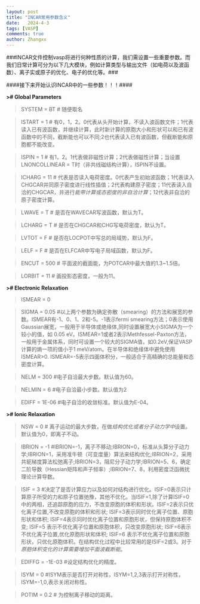 ```yaml
---
layout: post
title: "INCAR常用参数含义"
date:   2024-4-3
tags: [VASP]
comments: true
author: Zhangxx
---
```


###INCAR文件控制vasp将进行何种性质的计算，我们需设置一些重要参数。而我们日常计算可分为以下几大模块，例如计算类型与输出文件（如电荷以及波函数）、离子实或原子的优化、电子的优化等。###

####接下来开始认识INCAR中的一些参数！！！####

<!-- more -->

**>\# Global Parameters**

>SYSTEM = BT    \# 随便取名

>ISTART = 1     \# 有0，1，2。0代表从头开始计算，不读入波函数文件；1代表读入已有波函数，并继续计算，此时新计算的原胞大小和形状可以和已有波函数中的不同，截断能也可以不同;2也代表读入已有波函数，但截断能和原胞都不能改变。

>ISPIN  =  1   \# 有1，2。1代表做非磁性计算；2代表做磁性计算；当设置LNONCOLLINEAR = T时（非共线磁结构计算），ISPIN不设置。       

>ICHARG =  11  \# 代表是否读入电荷密度。0代表产生初始波函数；1代表读入CHGCAR并同原子密度进行线性插值；2代表构建原子密度；11代表读入自洽的CHGCAR，并进行*能带计算或态密度的非自洽计算*；12代表非自洽的原子密度计算。   

>LWAVE  = T \# 是否在WAVECAR写波函数，默认为T。

>LCHARG = T \# 是否在CHGCAR和CHG写电荷密度，默认为T。

>LVTOT = F \# 是否在LOCPOT中写总的局域势，默认为F。

>LELF = F \# 是否在ELFCAR中写电子局域函数，默认为F。

>ENCUT = 500 \# 平面波的截面能，为POTCAR中最大值的1.3~1.5倍。

>LORBIT = 11 \# 画投影态密度，一般为11。

**>\# Electronic Relaxation**

>ISMEAR =  0 

>SIGMA  =  0.05 \#以上两个参数为确定弥散（smearing）的方法和展宽的参数。ISMEAR有-1、0、1、2和-5。-1表示fermi smearing方法；0表示使用Gaussian展宽，一般用于半导体或绝缘体,同时设置展宽大小SIGMA为一个较小的值，如 0.05 eV。ISMEAR=1或者2表示Methfessel-Paxton方法，一般用于金属体系，同时可设置一个较大的SIGMA值，如0.2eV,保证VASP计算的熵一项的值小于1 meV/atom。在半导体和绝缘体中避免使用ISMEAR>0. ISMEAR=-5表示四面体积分，一般适合于高精确的总能量和态密度计算。

>NELM =  300 \#电子自洽最大步数。默认值为60。

>NELMIN =  6 \#电子自洽最小步数。默认值为2

>EDIFF = 1E-06 \#电子自洽的收敛标准。默认值为E-04。


**>\# Ionic Relaxation**

>NSW =  0 \# 离子运动的最大步数，在做*结构优化或者分子动力学中*设置。默认值为0，即离子不动。

>IBRION =  -1 \#IBRION=-1，离子不移动;IBRION=0，标准从头算分子动力学;IBRION=1，采用准牛顿（可变度量）算法来结构优化;IBRION=2，采用共轭梯度算法松弛离子;IBRION=3，阻尼分子动力学;IBRION=5、6，确定二阶导数（Hessian矩阵和声子频率）;IBRION=7、8，利用密度泛函微扰理论计算导数。

>ISIF =  3 \#决定了是否计算应力以及如何对结构进行优化。ISIF=0表示只计算原子所受的力和原子位置弛豫，其他不优化。当ISIF=1,除了计算ISIF=0中的两相，还追踪原胞的应力，不改变原胞的体积和形状。ISIF=2表示只优化离子位置,不改变原胞的体积和形状; ISIF=3表示同时优化离子位置、原胞形状和体积; ISIF=4表示同时优化离子位置和原胞形状，但保持原胞体积不变; ISIF=5 表示不优化离子位置和原胞体积，只改变原胞形状; ISIF=6表示不优化离子位置,优化原胞形状和体积; ISIF=6 表示不优化离子位置和原胞形状，只优化原胞体积。在结构优化过程中比较常用的是ISIF=2或3。对于*原胞体积变化的计算需要增加平面波截断能*。

>EDIFFG = -1E-03 \#设定结构优化的精度。

>ISYM =  0 \#ISYM表示是否打开对称性，ISYM=1,2,3表示打开对称性，ISYM=-1,0,表示关闭对称性。

>POTIM = 0.2 \# 为控制离子移动的距离。
